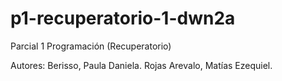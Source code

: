 # p1-recuperatorio-1-dwn2a
Parcial 1 Programación (Recuperatorio)

Autores: Berisso, Paula Daniela. Rojas Arevalo, Matías Ezequiel.

